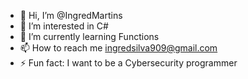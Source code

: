 - 👋 Hi, I’m @IngredMartins
- 👀 I’m interested in C#
- 🌱 I’m currently learning Functions 
- 📫 How to reach me ingredsilva909@gmail.com
- ⚡ Fun fact: I want to be a Cybersecurity programmer

<!---
IngredMartins/IngredMartins is a ✨ special ✨ repository because its `README.md` (this file) appears on your GitHub profile.
You can click the Preview link to take a look at your changes.
--->
